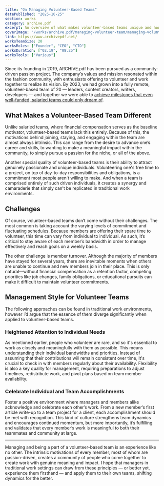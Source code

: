 ```yaml
---
title: "On Managing Volunteer-Based Teams"
datePublished: "2025-10-25"
section: works
category: archive.pdf
excerpt: An overview of what makes volunteer-based teams unique and how managing them differ from traditional teams.
coverImage: "/works/archive.pdf/managing-volunteer-team/managing-volunteer-team-cover.png"
link: https://www.archivepdf.net/
worksTeamSize: 20
worksRoles: ["Founder", "CEO", "CTO"]
worksDuration: ["02.19", "08.25"]
worksTools: ["Various"]
---
```


Since its founding in 2019, ARCHIVE.pdf has been pursued as a community-driven passion project. The company’s values and mission resonated within the fashion community, with enthusiasts offering to volunteer and work together to realize its vision. By 2023, we had grown into a fully remote, volunteer-based team of 20 — leaders, content creators, writers, developers — and together we were able to [achieve milestones that even well-funded, salaried teams could only dream of](https://riv.systems/content/works/archive.pdf/archivepdf-retrospective-part-1).

## What Makes a Volunteer-Based Team Different

Unlike salaried teams, where financial compensation serves as the baseline motivator, volunteer-based teams lack this entirely. Because of this, the motivations behind joining, staying, and engaging within the team are almost always intrinsic. This can range from the desire to advance one’s career and skills, to wanting to make a meaningful impact within the community, to simply pursue a passion for the niche, or all of the above.

Another special quality of volunteer-based teams is their ability to attract genuinely passionate and unique individuals. Volunteering one's free time to a project, on top of day-to-day responsibilities and obligations, is a commitment most people aren't willing to make. And when a team is comprised entirely of such driven individuals, it creates a synergy and camaraderie that simply can't be replicated in traditional work environments.

## Challenges

Of course, volunteer-based teams don’t come without their challenges. The most common is taking account the varying levels of commitment and fluctuating schedules. Because members are offering their spare time to volunteer, this time can vary from individual to individual. As such, it’s critical to stay aware of each member’s bandwidth in order to manage effectively and reach goals on a weekly basis. 

The other challenge is member turnover. Although the majority of members have stayed for several years, there are inevitable moments when others are unable to continue and new members join in their place. This is only natural—without financial compensation as a retention factor, competing priorities like job changes, family obligations, or educational pursuits can make it difficult to maintain volunteer commitments.

## Management Style for Volunteer Teams

The following approaches can be found in traditional work environments, however I’d argue that the essence of them diverge significantly when applied to volunteer-based teams.

### Heightened Attention to Individual Needs

As mentioned earlier, people who volunteer are rare, and so it's essential to work as closely and meaningfully with them as possible. This means understanding their individual bandwidths and priorities. Instead of assuming that their contributions will remain consistent over time, it's crucial to check in with members regularly about their availability. Flexibility is also a key quality for management, requiring preparations to adjust timelines, redistribute work, and pivot plans based on team member availability.

### Celebrate Individual and Team Accomplishments

Foster a positive environment where managers and members alike acknowledge and celebrate each other’s work. From a new member’s first article write-up to a team project for a client, each accomplishment should be met with recognition. This kind of culture strengthens team dynamics and encourages continued momentum, but more importantly, it’s fulfilling and validates that every member’s work is meaningful to both their teammates and community at large.

---

Managing and being a part of a volunteer-based team is an experience like no other. The intrinsic motivations of every member, most of whom are passion-driven, creates a community of people who come together to create work with genuine meaning and impact. I hope that managers in traditional work settings can draw from these principles — or better yet, experience them firsthand — and apply them to their own teams, shifting dynamics for the better.
